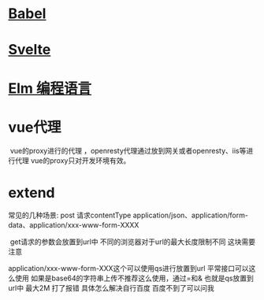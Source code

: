 # [Babel](https://zhuanlan.zhihu.com/p/43249121)

# [Svelte](https://www.sveltejs.cn/)

# [Elm 编程语言](https://elm-lang.org/)

# vue代理

​	vue的proxy进行的代理 ，openresty代理通过放到网关或者openresty、iis等进行代理  vue的proxy只对开发环境有效。

# extend

常见的几种场景:
	post 请求contentType    application/json、application/form-data、application/xxx-www-form-XXXX

​	get请求的参数会放置到url中  不同的浏览器对于url的最大长度限制不同 这块需要注意

application/xxx-www-form-XXX这个可以使用qs进行放置到url  平常接口可以这么使用 如果是base64的字符串上传不推荐这么使用，通过=和& 也就是qs放置到url中  最大2M  打了报错 具体怎么解决自行百度   百度不到了可以问我
